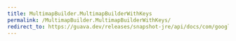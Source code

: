 ```yaml
---
title: MultimapBuilder.MultimapBuilderWithKeys
permalink: /MultimapBuilder.MultimapBuilderWithKeys/
redirect_to: https://guava.dev/releases/snapshot-jre/api/docs/com/google/common/collect/MultimapBuilder.MultimapBuilderWithKeys.html
---
```

